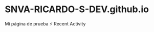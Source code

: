 # SNVA-RICARDO-S-DEV.github.io
Mi página de prueba
⚡ Recent Activity

<!--RECENT_ACTIVITY:start-->

<!--RECENT_ACTIVITY:last_update-->
